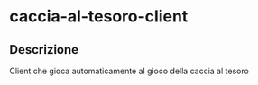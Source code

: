 # caccia-al-tesoro-client

## Descrizione
Client che gioca automaticamente al gioco della caccia al tesoro
